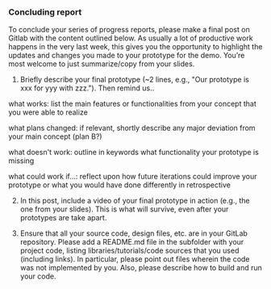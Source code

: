 ### Concluding report
To conclude your series of progress reports, please make a final post on Gitlab with the content outlined below.
As usually a lot of productive work happens in the very last week, this gives you the opportunity to highlight the updates and changes you made to your prototype for the demo.
You’re most welcome to just summarize/copy from your slides.

1. Briefly describe your final prototype (~2 lines, e.g., "Our prototype is xxx for yyy with zzz.").
Then remind us..



what works: list the main features or functionalities from your concept that you were able to realize

what plans changed: if relevant, shortly describe any major deviation from your main concept (plan B?)

what doesn't work: outline in keywords what functionality your prototype is missing

what could work if...: reflect upon how future iterations could improve your prototype or what you would have done differently in retrospective


2. In this post, include a video of your final prototype in action (e.g., the one from your slides). This is what will survive, even after your prototypes are take apart.

3. Ensure that all your source code, design files, etc. are in your GitLab repository. Please add a README.md file in the subfolder with your project code, listing libraries/tutorials/code sources that you used (including links). In particular, please point out files wherein the code was not implemented by you. Also, please describe how to build and run your code.
